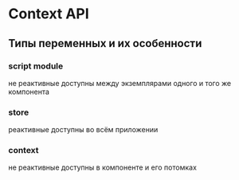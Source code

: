 #  Context API

## Типы переменных и их особенности

### script module 
не реактивные
доступны между экземплярами одного и того же компонента

### store
реактивные
доступны во всём приложении

### context
не реактивные
доступны в компоненте и его потомках

